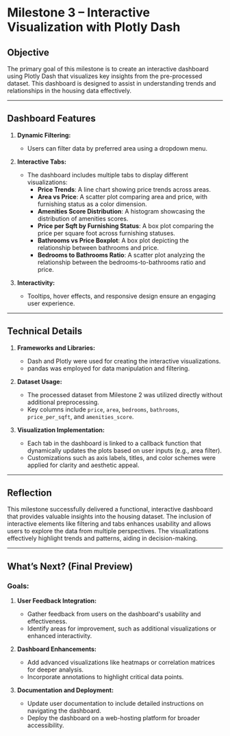 # Milestone 3 – Interactive Visualization with Plotly Dash

## Objective
The primary goal of this milestone is to create an interactive dashboard using Plotly Dash that visualizes key insights from the pre-processed dataset. This dashboard is designed to assist in understanding trends and relationships in the housing data effectively.

---

## Dashboard Features

1. **Dynamic Filtering:**
   - Users can filter data by preferred area using a dropdown menu.

2. **Interactive Tabs:**
   - The dashboard includes multiple tabs to display different visualizations:
     - **Price Trends**: A line chart showing price trends across areas.
     - **Area vs Price**: A scatter plot comparing area and price, with furnishing status as a color dimension.
     - **Amenities Score Distribution**: A histogram showcasing the distribution of amenities scores.
     - **Price per Sqft by Furnishing Status**: A box plot comparing the price per square foot across furnishing statuses.
     - **Bathrooms vs Price Boxplot**: A box plot depicting the relationship between bathrooms and price.
     - **Bedrooms to Bathrooms Ratio**: A scatter plot analyzing the relationship between the bedrooms-to-bathrooms ratio and price.

3. **Interactivity:**
   - Tooltips, hover effects, and responsive design ensure an engaging user experience.

---

## Technical Details

1. **Frameworks and Libraries:**
   - Dash and Plotly were used for creating the interactive visualizations.
   - pandas was employed for data manipulation and filtering.

2. **Dataset Usage:**
   - The processed dataset from Milestone 2 was utilized directly without additional preprocessing.
   - Key columns include `price`, `area`, `bedrooms`, `bathrooms`, `price_per_sqft`, and `amenities_score`.

3. **Visualization Implementation:**
   - Each tab in the dashboard is linked to a callback function that dynamically updates the plots based on user inputs (e.g., area filter).
   - Customizations such as axis labels, titles, and color schemes were applied for clarity and aesthetic appeal.

---

## Reflection

This milestone successfully delivered a functional, interactive dashboard that provides valuable insights into the housing dataset. The inclusion of interactive elements like filtering and tabs enhances usability and allows users to explore the data from multiple perspectives. The visualizations effectively highlight trends and patterns, aiding in decision-making.

---

## What’s Next? (Final Preview)

### Goals:
1. **User Feedback Integration:**
   - Gather feedback from users on the dashboard's usability and effectiveness.
   - Identify areas for improvement, such as additional visualizations or enhanced interactivity.

2. **Dashboard Enhancements:**
   - Add advanced visualizations like heatmaps or correlation matrices for deeper analysis.
   - Incorporate annotations to highlight critical data points.

3. **Documentation and Deployment:**
   - Update user documentation to include detailed instructions on navigating the dashboard.
   - Deploy the dashboard on a web-hosting platform for broader accessibility.

